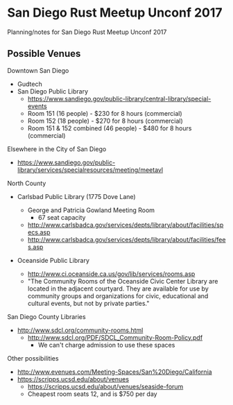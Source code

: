 # San Diego Rust Meetup Unconf 2017 #
Planning/notes for San Diego Rust Meetup Unconf 2017

## Possible Venues ##
Downtown San Diego
- Gudtech
- San Diego Public Library
  - https://www.sandiego.gov/public-library/central-library/special-events
  - Room 151 (16 people) - $230 for 8 hours (commercial)
  - Room 152 (18 people) - $270 for 8 hours (commercial)
  - Room 151 & 152 combined (46 people) - $480 for 8 hours (commercial)

Elsewhere in the City of San Diego
- https://www.sandiego.gov/public-library/services/specialresources/meeting/meetavl

North County
- Carlsbad Public Library (1775 Dove Lane)
   - George and Patrіcia Gowland Meeting Room
     - 67 seat capacity
   - http://www.carlsbadca.gov/services/depts/library/about/facilities/specs.asp
   - http://www.carlsbadca.gov/services/depts/library/about/facilities/fees.asp

- Oceanside Public Library
  - http://www.ci.oceanside.ca.us/gov/lib/services/rooms.asp
  - "The Community Rooms of the Oceanside Civic Center Library are located in
    the adjacent courtyard. They are available for use by community groups and
    organizations for civic, educational and cultural events, but not by
    private parties."

San Diego County Libraries
- http://www.sdcl.org/community-rooms.html
  - http://www.sdcl.org/PDF/SDCL_Community-Room-Policy.pdf
    - We can't charge admission to use these spaces

Other possibilities
- http://www.evenues.com/Meeting-Spaces/San%20Diego/California
- https://scripps.ucsd.edu/about/venues
  - https://scripps.ucsd.edu/about/venues/seaside-forum
  - Cheapest room seats 12, and is $750 per day
